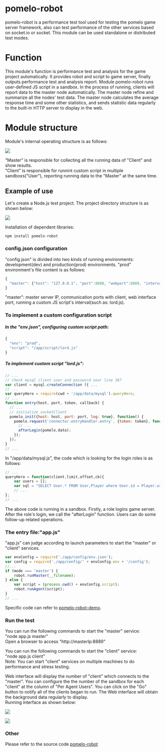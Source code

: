# pomelo-robot 
pomelo-robot is a performance test tool used for testing the pomelo game server framework, also can test performance of the other services based on socket.io or socket. 
This module can be used standalone or distributed test modes. 
 
# Function 
This module's function is performance test and analysis for the game project automatically. It provides robot and script to game server, finally outputs performance test and analysis report. 
Module pomelo-robot runs user-defined JS script in a sandbox. In the process of running, clients will report data to the master node automatically. The master node refine and summarize all the nodes' test data. The master node calculates the average response time and some other statistics, and sends statistic data regularly to the built-in HTTP server to display in the web. 
 
# Module structure
Module's internal operating structure is as follows: 
 
![](https://raw.github.com/palmtoy/ImageBucket/master/Pomelo/Robot/1.jpg)
 
"Master" is responsible for collecting all the running data of "Client" and show results. <br/> 
"Client" is responsible for runnint custom script in multiple sandboxs("User"), reporting running data to the "Master" at the same time. 
 
## Example of use
Let's create a Node.js test project. The project directory structure is as shown below: <br/> 
 
![](https://raw.github.com/palmtoy/ImageBucket/master/Pomelo/Robot/2.jpg)
 
Installation of dependent libraries: <br/> 
``` javascript
npm install pomelo-robot
```
 
### config.json configuration 
"config.json" is divided into two kinds of running environments: development(dev) and production(prod) environments. "prod" environment's file content is as follows: 
``` javascript
{
  "master": {"host": "127.0.0.1", "port":8888, "webport":8889, "interval":500},
}
```
"master": master server IP, communication ports with client, web interface port, running a custom JS script's interval(such as: lord.js). <br/> 
 
### To implement a custom configuration script
##### In the "env.json", configuring custom script path:<br/> 
``` javascript
{
  "env": "prod",
  "script": "/app/script/lord.js"
}
```

##### To implement custom script "lord.js":
``` javascript
// ...
// check mysql client user and password near line 387
var client = mysql.createConnection ({ ...
// ...
var queryHero = require(cwd + '/app/data/mysql').queryHero;
// ...
function entry(host, port, token, callback) {
  // ...
  // initialize socketClient
  pomelo.init({host: host, port: port, log: true}, function() {
    pomelo.request('connector.entryHandler.entry', {token: token}, function(data) {
	  // ...
      afterLogin(pomelo,data);
    });
  });
}
// ...
```
 
In "/app/data/mysql.js", the code which is looking for the login roles is as follows: 
``` javascript
// ...
queryHero = function(client,limit,offset,cb){
    var users = [];
    var sql = "SELECT User.* FROM User,Player where User.id = Player.userId and User.name like 'pomelo%' limit ? offset ? ";
	// ...
};
// ...
``` 
 
The above code is running in a sandbox. Firstly, a role logins game server. After the role's login, we call the "afterLogin" function. Users can do some follow-up related operations. <br/> 
 
### The entry file:"app.js"
"app.js" can judge according to launch parameters to start the "master" or "client" services. <br/> 
``` javascript
var envConfig = require('./app/config/env.json');
var config = require('./app/config/' + envConfig.env + '/config');
//...
if (mode === 'master') {
    robot.runMaster(__filename);
} else {
    var script = (process.cwd() + envConfig.script);
    robot.runAgent(script);
}
// ...
``` 
Specific code can refer to [pomelo-robot-demo](https://github.com/NetEase/pomelo-robot-demo). <br/>
 
### Run the test 
You can run the following commands to start the "master" service: <br/> 
"node app.js master" <br/>
Open a browser to access "http://masterIp:8889" <br/> 
 
You can run the following commands to start the "client" service: <br/> 
"node app.js client" <br/>
Note: You can start "client" services on multiple machines to do performance and stress testing. 
 
Web interface will display the number of "client" which connects to the "master". You can configure the the number of the sandbox for each "client" at the column of "Per Agent Users". You can click on the "Go" button to notify all of the clients began to run. The Web interface will obtain the background data regularly to display. <br/> 
Running interface as shown below: <br/> 
 
![](https://raw.github.com/palmtoy/ImageBucket/master/Pomelo/Robot/3.jpg) 

![](https://raw.github.com/palmtoy/ImageBucket/master/Pomelo/Robot/4.jpg) 

### Other
Please refer to the source code [pomelo-robot](https://github.com/NetEase/pomelo-robot) 

